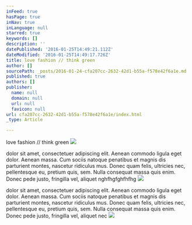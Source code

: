 ```yaml
---
inFeed: true
hasPage: true
inNav: true
inLanguage: null
starred: true
keywords: []
description: ''
datePublished: '2016-01-25T14:49:21.112Z'
dateModified: '2016-01-25T14:49:17.726Z'
title: love fashion // think green
author: []
sourcePath: _posts/2016-01-24-cfa207cc-2632-42d1-b55a-f578e42f6a1e.md
published: true
authors: []
publisher:
  name: null
  domain: null
  url: null
  favicon: null
url: cfa207cc-2632-42d1-b55a-f578e42f6a1e/index.html
_type: Article

---
```

love fashion // think green
![](https://s3-us-west-2.amazonaws.com/the-grid-img/p/3defb5a817bed792b47e06104861ba98be71fc6d.jpg)

dolor sit amet, consectetuer adipiscing elit. Aenean commodo ligula eget
dolor. Aenean massa. Cum sociis natoque penatibus et magnis dis 
parturient montes, nascetur ridiculus mus. Donec quam felis, ultricies 
nec, pellentesque eu, pretium quis, sem. Nulla consequat massa quis 
enim. Donec pede justo, fringilla vel, aliquet nghfhgfghfhfhg
![](https://s3-us-west-2.amazonaws.com/the-grid-img/p/ee306a1a53351074afcd61c60c7e482b3f09620f.jpg)

dolor sit amet, consectetuer adipiscing elit. Aenean commodo ligula eget
dolor. Aenean massa. Cum sociis natoque penatibus et magnis dis 
parturient montes, nascetur ridiculus mus. Donec quam felis, ultricies 
nec, pellentesque eu, pretium quis, sem. Nulla consequat massa quis 
enim. Donec pede justo, fringilla vel, aliquet nec
![](https://s3-us-west-2.amazonaws.com/the-grid-img/p/7ff0ab6d446c161a74e1f2834154593c4a9daa62.jpg)